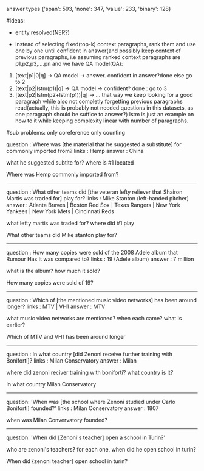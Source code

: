 answer types
{'span': 593, 'none': 347, 'value': 233, 'binary': 128}

#ideas:
* entity resolved(NER?)

* instead of selecting fixed(top-k) context paragraphs, rank them and use one by one until
confident in answer(and possibly keep context of previous paragraphs,
i.e assuming ranked context paragraphs are p1,p2,p3,....pn and we have QA model(QA):
 1) [text|p1|0|q] -> QA model -> answer. confident in answer?done else go to 2
 2) [text|p2|lstm(p1)|q] -> QA model -> confident? done : go to 3
 3) [text|p2|lstm(p2+lstm(p1))|q] -> ...
 that way we keep looking for a good paragraph while also not
 completly forgetting previous paragraphs read(actually, this is probably not needed questions in this datasets, as one paragraph should be suffice to answer?)
 lstm is just an example on how to it while keeping complexity linear with number of paragraphs.


#sub problems:
only coreference
only counting

question : Where was [the material that he suggested a substitute] for commonly imported from?
links : Hemp
answer : China

what he suggested subtite for? where is #1 located

Where was Hemp commonly imported from?

________________________________________________

question : What other teams did [the veteran lefty reliever that Shairon Martis was traded for] play for?
links : Mike Stanton (left-handed pitcher)
answer : Atlanta Braves | Boston Red Sox | Texas Rangers | New York Yankees | New York Mets | Cincinnati Reds

what lefty martis was traded for? where did #1 play

What other teams did Mike stanton play for?

-----------------------------

question : How many copies were sold of the 2008 Adele album that Rumour Has It was compared to?
links : 19 (Adele album)
answer : 7 million

what is the album? how much it sold?

How many copies were sold of 19?


-------------------------------
question : Which of [the mentioned music video networks] has been around longer?
links : MTV | VH1
answer :  MTV

what music video networks are mentioned? when each came? what is earlier?

Which of MTV and VH1 has been around longer


__________________________________________________
question : In what country [did Zenoni receive further training with Boniforti]?
links : Milan Conservatory
answer : Milan

where did zenoni reciver training with boniforti? what country is it?

In what country Milan Conservatory
_____________________________________
question: 'When was [the school where Zenoni studied under  Carlo Boniforti] founded?'
links : Milan Conservatory
answer : 1807

when was Milan Convervatory founded?

_________
question: 'When did [Zenoni\'s teacher] open a school in Turin?'

who are zenoni's teachers? for each one, when did he open school in turin?

When did {zenoni teacher} open school in turin?


